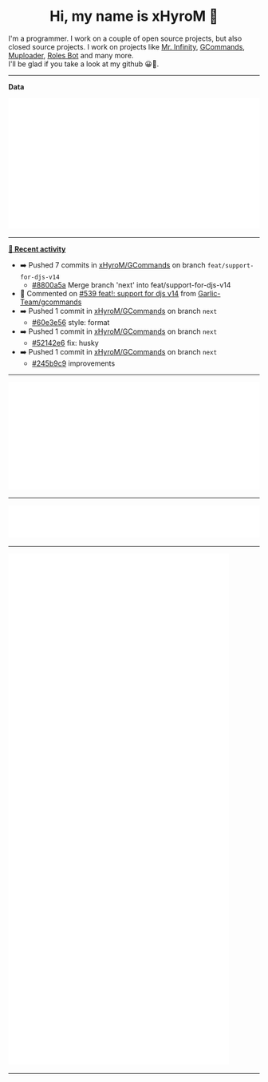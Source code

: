 <p align="center">
    <!-- <img src="https://avatars.githubusercontent.com/u/56601352" width="192" alt="hyro's pfp" /> -->
    <h1 align="center">Hi, my name is xHyroM 👋</h1>
</p>

I'm a programmer. I work on a couple of open source projects, but also closed source projects. I work on projects like [Mr. Infinity](https://discord.com/oauth2/authorize?client_id=720321585625694239&scope=bot%20applications.commands&permissions=8&redirect_uri=https://blobs.gq/imanager&prompt=consent&response_type=code), [GCommands](https://github.com/Garlic-Team/GCommands), [Muploader](https://github.com/xHyroM/Muploader), [Roles Bot](https://github.com/xHyroM/roles-bot) and many more.  
I'll be glad if you take a look at my github 😀👀.

___
**Data**

<img src="https://github.com/xHyroM/xHyroM/blob/master/.cache/base.svg">

___

**[📰 Recent activity](https://github.com/xHyroM)**
* ➡️ Pushed 7 commits in [xHyroM/GCommands](https://github.com/xHyroM/GCommands) on branch `feat/support-for-djs-v14`
  * [#8800a5a](https://github.com/xHyroM/GCommands/commit/8800a5a) Merge branch &#39;next&#39; into feat/support-for-djs-v14
* 💬 Commented on [#539 feat!: support for djs v14](https://github.com/Garlic-Team/gcommands/issues/539) from [Garlic-Team/gcommands](https://github.com/Garlic-Team/gcommands)
* ➡️ Pushed 1 commit in [xHyroM/GCommands](https://github.com/xHyroM/GCommands) on branch `next`
  * [#60e3e56](https://github.com/xHyroM/GCommands/commit/60e3e56) style: format
* ➡️ Pushed 1 commit in [xHyroM/GCommands](https://github.com/xHyroM/GCommands) on branch `next`
  * [#52142e6](https://github.com/xHyroM/GCommands/commit/52142e6) fix: husky
* ➡️ Pushed 1 commit in [xHyroM/GCommands](https://github.com/xHyroM/GCommands) on branch `next`
  * [#245b9c9](https://github.com/xHyroM/GCommands/commit/245b9c9) improvements


___

<img src="https://github.com/xHyroM/xHyroM/blob/master/.cache/isocalendar.svg">

___

<img src="https://github.com/xHyroM/xHyroM/blob/master/.cache/languages.svg">

___

<img src="https://github.com/xHyroM/xHyroM/blob/master/.cache/achievements.svg">

___

